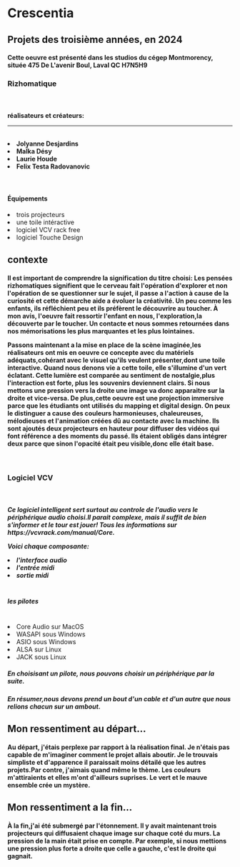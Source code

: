 <h1>Crescentia</h1>

<h2>Projets des troisième années, en 2024</h2>

<h4>Cette oeuvre est présenté dans les studios du cégep Montmorency, située 475 De L'avenir Boul, Laval QC H7N5H9</h4>

<h3>Rizhomatique</h3>
<br>
<h4>
  réalisateurs et créateurs:
  <hr>
  <br>
  <li>Jolyanne Desjardins</li>
  <li>MaÏka Désy</li>
  <li>Laurie Houde</li>
  <li>Felix Testa Radovanovic</li>
</h4>
<br>
<h4>Équipements</h4>
<li>trois projecteurs</li>
<li>une toile intéractive</li>
<li>logiciel VCV rack free</li>
<li>logiciel Touche Design</li>

<h2>contexte</h2>

<h4>
  Il est important de comprendre la signification du titre choisi:
  Les pensées rizhomatiques signifient que le cerveau fait l'opération d'explorer et non l'opération de se questionner sur le sujet,
  il passe a l'action à cause de la curiosité et cette démarche aide a évoluer la créativité.
  Un peu comme les enfants, ils réfléchient peu et ils préfèrent le découvrire au toucher.
  À mon avis, l'oeuvre fait ressortir l'enfant en nous, l'exploration,la découverte par le toucher.
  Un contacte et nous sommes retournées dans nos mémorisations les plus marquantes et les plus lointaines.
  
  Passons maintenant a la mise en place de la scène imaginée,les réalisateurs ont mis en oeuvre ce concepte avec du matériels adéquats,cohérant avec le visuel qu'ils veulent présenter,dont une toile interactive.
  Quand nous denons vie a cette toile, elle s'illumine d'un vert éclatant. Cette lumière est comparée au sentiment de nostalgie,plus l'interaction est forte, plus les souvenirs deviennent clairs.
  Si nous mettons une pression vers la droite une image va donc apparaitre sur la droite et vice-versa.
  De plus,cette oeuvre est une projection immersive parce que les étudiants ont utilisés du mapping et digital design.
  On peux le distinguer a cause des couleurs harmonieuses, chaleureuses, mélodieuses et l'animation créées dû au contacte avec la machine.
  Ils sont ajoutés deux projecteurs en hauteur pour diffuser des vidéos qui font référence a des moments du passé.
  Ils étaient obligés dans intégrer deux parce que sinon l'opacité était peu visible,donc elle était base.
</h4>
<br>
<h3>Logiciel VCV</h3>
<br>
<h5>
  Ce logiciel intelligent sert surtout au controle de l'audio vers le périphérique audio choisi.Il parait complexe, mais il suffit de bien s'informer et le tour est jouer!
  Tous les informations sur https://vcvrack.com/manual/Core.

  Voici chaque composante:
  <li>l'interface audio</li>
   <li>l'entrée midi</li>
    <li>sortie midi</li>
  <br>
  <h5>les pilotes</h5>
  <br>
  <li>Core Audio sur MacOS
  <li>WASAPI sous Windows</li>
  <li>ASIO sous Windows</li>
  <li>ALSA sur Linux</li>
  <li>JACK sous Linux</li>
</h5>
<h5>En choisisant un pilote, nous pouvons choisir un périphérique par la suite.</h5>
<h5>En résumer,nous devons prend un bout d'un cable et d'un autre que nous relions chacun sur un ambout. </h5>

<h2>Mon ressentiment au départ...</h2>
<h4>
Au départ, j'étais perplexe par rapport à la réalisation final. Je n'étais pas capable de m'imaginer comment le projet allais aboutir.
Je le trouvais simpliste et d'apparence il paraissait moins détailé que les autres projets.Par contre, j'aimais quand même le thème.
Les couleurs m'attiraients et elles m'ont d'ailleurs suprises. Le vert et le mauve ensemble crée un mystère. 
</h4>
<h2>Mon ressentiment a la fin...</h2>
<h4>
  À la fin,j'ai été submergé par l'étonnement. Il y avait maintenant trois projecteurs qui diffusaient chaque image sur chaque coté du murs.
  La pression de la main était prise en compte. Par exemple, si nous mettions une pression plus forte a droite que celle a gauche, c'est le droite qui gagnait.
  
</h4>



